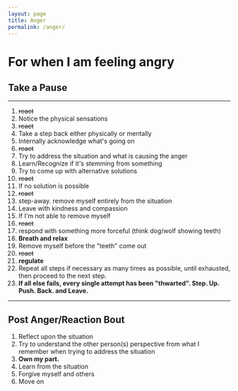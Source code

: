 ```yaml
---
layout: page
title: Anger
permalink: /anger/
---
```

# For when I am feeling angry 
## Take a Pause
---
1. ~~react~~
2. Notice the physical sensations
3. ~~react~~
4. Take a step back either physically or mentally
5. Internally acknowledge what's going on
6. ~~react~~
7. Try to address the situation and what is causing the anger
8. Learn/Recognize if it's stemming from something
9. Try to come up with alternative solutions
10. ~~react~~
11. If no solution is possible
12. ~~react~~
13. step-away. remove myself entirely from the situation
14. Leave with kindness and compassion
15. If I'm not able to remove myself
16. ~~react~~
17. respond with something more forceful (think dog/wolf showing teeth)
18. **Breath and relax**
19. Remove myself before the "teeth" come out
20. ~~react~~
21. **regulate**
22. Repeat all steps if necessary as many times as possible, until exhausted, then proceed to the next step.
23. **If all else fails, every single attempt has been "thwarted". Step. Up. Push. Back. and Leave.**

---
Post Anger/Reaction Bout
---
1. Reflect upon the situation
2. Try to understand the other person(s) perspective from what I remember when trying to address the situation
3. **Own my part.**
4. Learn from the situation
5. Forgive myself and others
6. Move on
